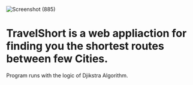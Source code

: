 ![Screenshot (885)](https://user-images.githubusercontent.com/98165185/161371485-e5ac811a-2e82-471b-a89b-81871eb909e9.png)

# TravelShort is a web appliaction for finding you the shortest routes between few Cities.
Program runs with the logic of Djikstra Algorithm.
